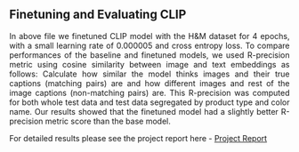 ## Finetuning and Evaluating CLIP

<p align="justify">
In above file we finetuned CLIP model with the H&M dataset for 4 epochs, with a small learning rate of 0.000005 and cross entropy loss. To compare performances of the baseline and finetuned models, we used R-precision metric using cosine similarity between image and text embeddings as follows: Calculate how similar the model thinks images and their true captions (matching pairs) are and how different images and rest of the image captions (non-matching pairs) are. This R-precision was computed for both whole test data and test data segregated by product type and color name. Our results showed that the finetuned model had a slightly better R-precision metric score than the base model.

For detailed results please see the project report here - [Project Report](https://github.com/NikhilK-crypto/SmartStyleHub/blob/main/Report/Project_Report.pdf)
</p>
